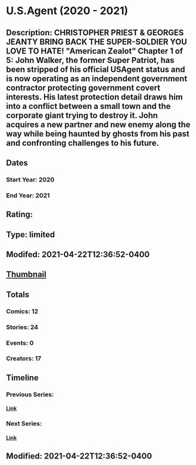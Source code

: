 # U.S.Agent (2020 - 2021)
## Description: CHRISTOPHER PRIEST & GEORGES JEANTY BRING BACK THE SUPER-SOLDIER YOU LOVE TO HATE! "American Zealot" Chapter 1 of 5: John Walker, the former Super Patriot, has been stripped of his official USAgent status and is now operating as an independent government contractor protecting government covert interests. His latest protection detail draws him into a conflict between a small town and the corporate giant trying to destroy it. John acquires a new partner and new enemy along the way while being haunted by ghosts from his past and confronting challenges to his future. 
## Dates
### Start Year: 2020
### End Year: 2021
## Rating: 
## Type: limited
## Modifed: 2021-04-22T12:36:52-0400
## [Thumbnail](http://i.annihil.us/u/prod/marvel/i/mg/2/b0/60198fefbedcc.jpg)
## Totals
### Comics: 12
### Stories: 24
### Events: 0
### Creators: 17
## Timeline
### Previous Series: 
#### [Link]()
### Next Series: 
#### [Link]()
## Modified: 2021-04-22T12:36:52-0400